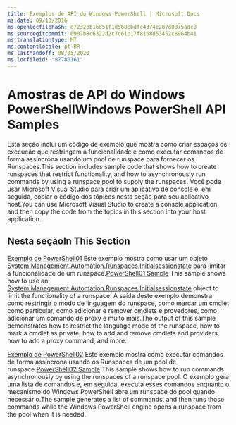 ```yaml
---
title: Exemplos de API do Windows PowerShell | Microsoft Docs
ms.date: 09/13/2016
ms.openlocfilehash: d7232bb16851f1d568cbdfc4374e287d0875adc8
ms.sourcegitcommit: 0907b8c6322d2c7c61b17f8168d53452c8964b41
ms.translationtype: MT
ms.contentlocale: pt-BR
ms.lasthandoff: 08/05/2020
ms.locfileid: "87780161"
---
```

# <a name="windows-powershell-api-samples"></a><span data-ttu-id="0b508-102">Amostras de API do Windows PowerShell</span><span class="sxs-lookup"><span data-stu-id="0b508-102">Windows PowerShell API Samples</span></span>

<span data-ttu-id="0b508-103">Esta seção inclui um código de exemplo que mostra como criar espaços de execução que restringem a funcionalidade e como executar comandos de forma assíncrona usando um pool de runspace para fornecer os Runspaces.</span><span class="sxs-lookup"><span data-stu-id="0b508-103">This section includes sample code that shows how to create runspaces that restrict functionality, and how to asynchronously run commands by using a runspace pool to supply the runspaces.</span></span> <span data-ttu-id="0b508-104">Você pode usar Microsoft Visual Studio para criar um aplicativo de console e, em seguida, copiar o código dos tópicos nesta seção para seu aplicativo host.</span><span class="sxs-lookup"><span data-stu-id="0b508-104">You can use Microsoft Visual Studio to create a console application and then copy the code from the topics in this section into your host application.</span></span>

## <a name="in-this-section"></a><span data-ttu-id="0b508-105">Nesta seção</span><span class="sxs-lookup"><span data-stu-id="0b508-105">In This Section</span></span>

<span data-ttu-id="0b508-106">[Exemplo de PowerShell01](./windows-powershell01-sample.md) Este exemplo mostra como usar um objeto [System.Management.Automation.Runspaces.Initialsessionstate](/dotnet/api/System.Management.Automation.Runspaces.InitialSessionState) para limitar a funcionalidade de um runspace.</span><span class="sxs-lookup"><span data-stu-id="0b508-106">[PowerShell01 Sample](./windows-powershell01-sample.md) This sample shows how to use an [System.Management.Automation.Runspaces.Initialsessionstate](/dotnet/api/System.Management.Automation.Runspaces.InitialSessionState) object to limit the functionality of a runspace.</span></span> <span data-ttu-id="0b508-107">A saída deste exemplo demonstra como restringir o modo de linguagem do runspace, como marcar um cmdlet como particular, como adicionar e remover cmdlets e provedores, como adicionar um comando de proxy e muito mais.</span><span class="sxs-lookup"><span data-stu-id="0b508-107">The output of this sample demonstrates how to restrict the language mode of the runspace, how to mark a cmdlet as private, how to add and remove cmdlets and providers, how to add a proxy command, and more.</span></span>

<span data-ttu-id="0b508-108">[Exemplo de PowerShell02](./windows-powershell02-sample.md) Este exemplo mostra como executar comandos de forma assíncrona usando os Runspaces de um pool de runspace.</span><span class="sxs-lookup"><span data-stu-id="0b508-108">[PowerShell02 Sample](./windows-powershell02-sample.md) This sample shows how to run commands asynchronously by using the runspaces of a runspace pool.</span></span> <span data-ttu-id="0b508-109">O exemplo gera uma lista de comandos e, em seguida, executa esses comandos enquanto o mecanismo do Windows PowerShell abre um runspace do pool quando necessário.</span><span class="sxs-lookup"><span data-stu-id="0b508-109">The sample generates a list of commands, and then runs those commands while the Windows PowerShell engine opens a runspace from the pool when it is needed.</span></span>
